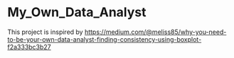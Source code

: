 # My_Own_Data_Analyst
This project is inspired by https://medium.com/@meliss85/why-you-need-to-be-your-own-data-analyst-finding-consistency-using-boxplot-f2a333bc3b27
